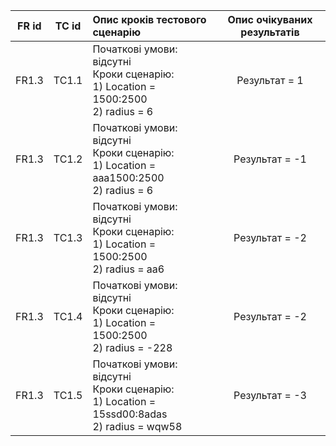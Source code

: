 |FR id|TC id|Опис кроків тестового сценарію|Опис очікуваних результатів|
|:-:|:-:|:-|:-:|
|FR1.3|TC1.1|Початкові умови: відсутні <br> Кроки сценарію: <br> 1) Location = 1500:2500 <br> 2) radius = 6|Результат = 1|
|FR1.3|TC1.2|Початкові умови: відсутні <br> Кроки сценарію: <br> 1) Location = aaa1500:2500 <br> 2) radius = 6|Результат = -1|
|FR1.3|TC1.3|Початкові умови: відсутні <br> Кроки сценарію: <br> 1) Location = 1500:2500 <br> 2) radius = aa6|Результат = -2|
|FR1.3|TC1.4|Початкові умови: відсутні <br> Кроки сценарію: <br> 1) Location = 1500:2500 <br> 2) radius = -228|Результат = -2|
|FR1.3|TC1.5|Початкові умови: відсутні <br> Кроки сценарію: <br> 1) Location = 15ssd00:8adas <br> 2) radius = wqw58|Результат = -3|
